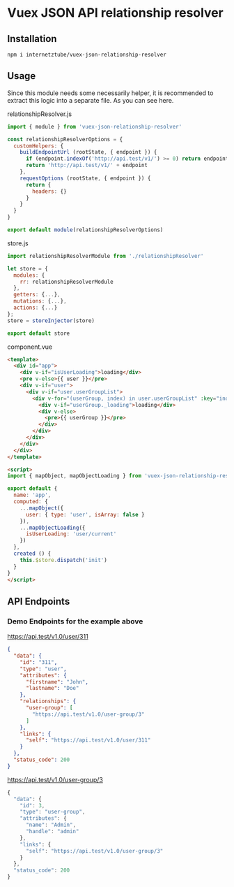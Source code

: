 # Vuex JSON API relationship resolver

## Installation
```
npm i internetztube/vuex-json-relationship-resolver
```

## Usage

Since this module needs some necessarily helper, it is recommended to extract this logic into a separate file. As you can see here.

relationshipResolver.js
```js
import { module } from 'vuex-json-relationship-resolver'

const relationshipResolverOptions = {
  customHelpers: {
    buildEndpointUrl (rootState, { endpoint }) {
      if (endpoint.indexOf('http://api.test/v1/') >= 0) return endpoint
      return 'http://api.test/v1/' + endpoint
    },
    requestOptions (rootState, { endpoint }) {
      return {
        headers: {}
      }
    }
  }
}

export default module(relationshipResolverOptions)
```



store.js
```js
import relationshipResolverModule from './relationshipResolver'

let store = {
  modules: {
    rr: relationshipResolverModule
  },
  getters: {...},
  mutations: {...},
  actions: {...}
};
store = storeInjector(store)

export default store
```

component.vue
```html
<template>
  <div id="app">
    <div v-if="isUserLoading">loading</div>
    <pre v-else>{{ user }}</pre>
    <div v-if="user">
      <div v-if="user.userGroupList">
        <div v-for="(userGroup, index) in user.userGroupList" :key="index">
          <div v-if="userGroup._loading">loading</div>
          <div v-else>
            <pre>{{ userGroup }}</pre>
          </div>
        </div>
      </div>
    </div>
  </div>
</template>

<script>
import { mapObject, mapObjectLoading } from 'vuex-json-relationship-resolver'

export default {
  name: 'app',
  computed: {
    ...mapObject({
      user: { type: 'user', isArray: false }
    }),
    ...mapObjectLoading({
      isUserLoading: 'user/current'
    })
  },
  created () {
    this.$store.dispatch('init')
  }
}
</script>
```

## API Endpoints

### Demo Endpoints for the example above

https://api.test/v1.0/user/311
```json
{
  "data": {
    "id": "311",
    "type": "user",
    "attributes": {
      "firstname": "John",
      "lastname": "Doe"
    },
    "relationships": {
      "user-group": [
        "https://api.test/v1.0/user-group/3"
      ]
    },
    "links": {
      "self": "https://api.test/v1.0/user/311"
    }
  },
  "status_code": 200
}
```

https://api.test/v1.0/user-group/3
```js
{
  "data": {
    "id": 3,
    "type": "user-group",
    "attributes": {
      "name": "Admin",
      "handle": "admin"
    },
    "links": {
      "self": "https://api.test/v1.0/user-group/3"
    }
  },
  "status_code": 200
}
```
